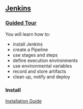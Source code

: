 ## [Jenkins](https://jenkins.io/)

### [Guided Tour](Docs/GuidedTour)

You will learn how to:
* install Jenkins
* create a Pipeline
* use stages and steps
* define execution environments
* use environmental variables
* record and store artifacts
* clean up, notify and deploy

### Install

[Installation Guide](Docs/Tutorial/Installing)
